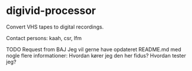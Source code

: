 digivid-processor
===

Convert VHS tapes to digital recordings.

Contact persons:  kaah, csr, lfm

TODO Request from BAJ
Jeg vil gerne have opdateret README.md med nogle flere informationer:
Hvordan kører jeg den her fidus?
Hvordan tester jeg?